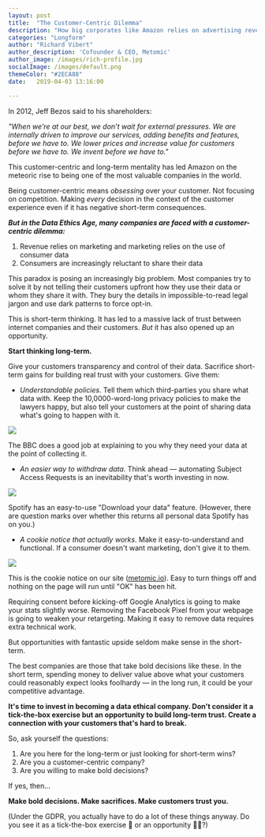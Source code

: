 ```yaml
---
layout: post
title:  "The Customer-Centric Dilemma"
description: "How big corporates like Amazon relies on advertising revenue which requires consumer data and consent which users are reluctant to give"
categories: "Longform"
author: "Richard Vibert"
author_description: 'Cofounder & CEO, Metomic'
author_image: /images/rich-profile.jpg
socialImage: /images/default.png
themeColor: "#2ECA88"
date:   2019-04-03 13:16:00

---
```


In 2012, Jeff Bezos said to his shareholders:

*"When we’re at our best, we don’t wait for external pressures. We are internally driven to improve our services, adding benefits and features, before we have to. We lower prices and increase value for customers before we have to. We invent before we have to."*

This customer-centric and long-term mentality has led Amazon on the meteoric rise to being one of the most valuable companies in the world.

Being customer-centric means *obsessing* over your customer. Not focusing on competition. Making *every* decision in the context of the customer experience even if it has negative short-term consequences.

***But in the Data Ethics Age, many companies are faced with a customer-centric dilemma:***

1. Revenue relies on marketing and marketing relies on the use of consumer data
2. Consumers are increasingly reluctant to share their data

This paradox is posing an increasingly big problem. Most companies try to solve it by not telling their customers upfront how they use their data or whom they share it with. They bury the details in impossible-to-read legal jargon and use dark patterns to force opt-in.

This is short-term thinking. It has led to a massive lack of trust between internet companies and their customers. *But* it has also opened up an opportunity.

**Start thinking long-term.**

Give your customers transparency and control of their data. Sacrifice short-term gains for building real trust with your customers. Give them:

- *Understandable policies*. Tell them which third-parties you share what data with. Keep the 10,0000-word-long privacy policies to make the lawyers happy, but also tell your customers at the point of sharing data what's going to happen with it.

![](https://media.licdn.com/dms/image/C4D12AQFEOiby5ltkrA/article-inline_image-shrink_1500_2232/0?e=1558569600&v=beta&t=qnIbLqjxMnAeShBl028OXFeEBXwU6ZInZB4jzUPoqVY)

The BBC does a good job at explaining to you why they need your data at the point of collecting it.

- *An easier way to withdraw data.* Think ahead — automating Subject Access Requests is an inevitability that's worth investing in now.

![](https://media.licdn.com/dms/image/C4D12AQHcO4iMnkC8xA/article-inline_image-shrink_1500_2232/0?e=1558569600&v=beta&t=Whv-yXQP_gLMHeoaE4FOu5yd7qkL2yqaYgNrm7vuOp8)

Spotify has an easy-to-use "Download your data" feature. (However, there are question marks over whether this returns all personal data Spotify has on you.)

- *A cookie notice that actually works*. Make it easy-to-understand and functional. If a consumer doesn't want marketing, don't give it to them.

![](https://media.licdn.com/dms/image/C4D12AQEZhtrliD7n2g/article-inline_image-shrink_1500_2232/0?e=1558569600&v=beta&t=kjpHazQXTpQs78SJzNSUGkZZd5MgsGZyXtH9HTcATrQ)

This is the cookie notice on our site ([metomic.io](http://metomic.io/)). Easy to turn things off and nothing on the page will run until "OK" has been hit.

Requiring consent before kicking-off Google Analytics is going to make your stats slightly worse. Removing the Facebook Pixel from your webpage is going to weaken your retargeting. Making it easy to remove data requires extra technical work.

But opportunities with fantastic upside seldom make sense in the short-term.

The best companies are those that take bold decisions like these. In the short term, spending money to deliver value above what your customers could reasonably expect looks foolhardy — in the long run, it could be your competitive advantage.

**It's time to invest in becoming a data ethical company. Don't consider it a tick-the-box exercise but an opportunity to build long-term trust. Create a connection with your customers that's hard to break.**

So, ask yourself the questions:

1. Are you here for the long-term or just looking for short-term wins?
2. Are you a customer-centric company?
3. Are you willing to make bold decisions?

If yes, then...

**Make bold decisions. Make sacrifices. Make customers trust you.**

(Under the GDPR, you actually have to do a lot of these things anyway. Do you see it as a tick-the-box exercise 🙇 or an opportunity 🙋‍♂️?)